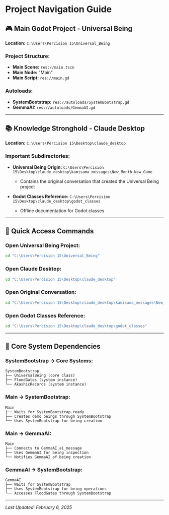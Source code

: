 # Project Navigation Guide

## 🎮 Main Godot Project - Universal Being
**Location:** `C:\Users\Percision 15\Universal_Being`

### Project Structure:
- **Main Scene:** `res://main.tscn`
- **Main Node:** "Main"
- **Main Script:** `res://main.gd`

### Autoloads:
- **SystemBootstrap:** `res://autoloads/SystemBootstrap.gd`
- **GemmaAI:** `res://autoloads/GemmaAI.gd`

---

## 📚 Knowledge Stronghold - Claude Desktop
**Location:** `C:\Users\Percision 15\Desktop\claude_desktop`

### Important Subdirectories:
- **Universal Being Origin:** `C:\Users\Percision 15\Desktop\claude_desktop\kamisama_messages\New_Month_New_Game`
  - Contains the original conversation that created the Universal Being project

- **Godot Classes Reference:** `C:\Users\Percision 15\Desktop\claude_desktop\godot_classes`
  - Offline documentation for Godot classes

---

## 🚀 Quick Access Commands

### Open Universal Being Project:
```bash
cd "C:\Users\Percision 15\Universal_Being"
```

### Open Claude Desktop:
```bash
cd "C:\Users\Percision 15\Desktop\claude_desktop"
```

### Open Original Conversation:
```bash
cd "C:\Users\Percision 15\Desktop\claude_desktop\kamisama_messages\New_Month_New_Game"
```

### Open Godot Classes Reference:
```bash
cd "C:\Users\Percision 15\Desktop\claude_desktop\godot_classes"
```

---

## 🔗 Core System Dependencies

### SystemBootstrap → Core Systems:
```
SystemBootstrap
├── UniversalBeing (core class)
├── FloodGates (system instance)
└── AkashicRecords (system instance)
```

### Main → SystemBootstrap:
```
Main
├── Waits for SystemBootstrap.ready
├── Creates demo beings through SystemBootstrap
└── Uses SystemBootstrap for being creation
```

### Main → GemmaAI:
```
Main
├── Connects to GemmaAI.ai_message
├── Uses GemmaAI for being inspection
└── Notifies GemmaAI of being creation
```

### GemmaAI → SystemBootstrap:
```
GemmaAI
├── Waits for SystemBootstrap
├── Uses SystemBootstrap for being operations
└── Accesses FloodGates through SystemBootstrap
```

---

*Last Updated: February 6, 2025*